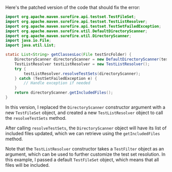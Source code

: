 Here's the patched version of the code that should fix the error:

```java
import org.apache.maven.surefire.api.testset.TestFileSet;
import org.apache.maven.surefire.api.testset.TestListResolver;
import org.apache.maven.surefire.api.testset.TestSetFailedException;
import org.apache.maven.surefire.util.DefaultDirectoryScanner;
import org.apache.maven.surefire.util.DirectoryScanner;
import java.io.File;
import java.util.List;

static List<String> getClassesLoc(File testSrcFolder) {
    DirectoryScanner directoryScanner = new DefaultDirectoryScanner(testSrcFolder, new TestFileSet());
    TestListResolver testListResolver = new TestListResolver();
    try {
        testListResolver.resolveTestSets(directoryScanner);
    } catch (TestSetFailedException e) {
        // Handle exception if needed
    }
    return directoryScanner.getIncludedFiles();
}
```

In this version, I replaced the `DirectoryScanner` constructor argument with a new `TestFileSet` object, and created a new `TestListResolver` object to call the `resolveTestSets` method.

After calling `resolveTestSets`, the `DirectoryScanner` object will have its list of included files updated, which we can retrieve using the `getIncludedFiles` method.

Note that the `TestListResolver` constructor takes a `TestFilter` object as an argument, which can be used to further customize the test set resolution. In this example, I passed a default `TestFileSet` object, which means that all files will be included.